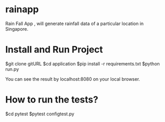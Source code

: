 # rainapp
Rain Fall App , will generate rainfall data of a particular location in Singapore.

# Install and Run Project

$git clone gitURL
$cd application
$pip install -r requirements.txt
$python run.py

You can see the result by localhost:8080 on your local browser.


# How to run the tests?

$cd pytest
$pytest configtest.py
